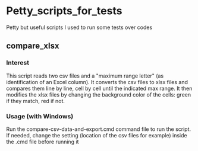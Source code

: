 # Petty_scripts_for_tests
Petty but useful scripts I used to run some tests over codes

## compare_xlsx
### Interest
This script reads two csv files and a "maximum range letter" (as identification of an Excel column). It converts the csv files to xlsx files and compares them line by line, cell by cell until the indicated max range. It then modifies the xlsx files by changing the background color of the cells: green if they match, red if not.

### Usage (with Windows)
Run the compare-csv-data-and-export.cmd command file to run the script. If needed, change the setting (location of the csv files for example) inside the .cmd file before running it

